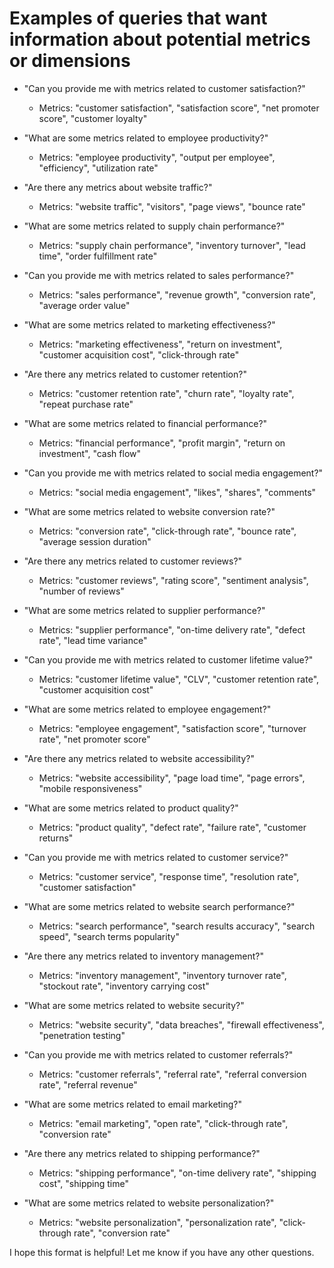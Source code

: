 # Examples of queries that want information about potential metrics or dimensions

- "Can you provide me with metrics related to customer satisfaction?"
   - Metrics: "customer satisfaction", "satisfaction score", "net promoter score", "customer loyalty"

- "What are some metrics related to employee productivity?"
   - Metrics: "employee productivity", "output per employee", "efficiency", "utilization rate"

- "Are there any metrics about website traffic?"
   - Metrics: "website traffic", "visitors", "page views", "bounce rate"

- "What are some metrics related to supply chain performance?"
   - Metrics: "supply chain performance", "inventory turnover", "lead time", "order fulfillment rate"

- "Can you provide me with metrics related to sales performance?"
   - Metrics: "sales performance", "revenue growth", "conversion rate", "average order value"

- "What are some metrics related to marketing effectiveness?"
   - Metrics: "marketing effectiveness", "return on investment", "customer acquisition cost", "click-through rate"

- "Are there any metrics related to customer retention?"
   - Metrics: "customer retention rate", "churn rate", "loyalty rate", "repeat purchase rate"

- "What are some metrics related to financial performance?"
   - Metrics: "financial performance", "profit margin", "return on investment", "cash flow"

- "Can you provide me with metrics related to social media engagement?"
   - Metrics: "social media engagement", "likes", "shares", "comments"

- "What are some metrics related to website conversion rate?"
    - Metrics: "conversion rate", "click-through rate", "bounce rate", "average session duration"

- "Are there any metrics related to customer reviews?"
    - Metrics: "customer reviews", "rating score", "sentiment analysis", "number of reviews"

- "What are some metrics related to supplier performance?"
    - Metrics: "supplier performance", "on-time delivery rate", "defect rate", "lead time variance"

- "Can you provide me with metrics related to customer lifetime value?"
    - Metrics: "customer lifetime value", "CLV", "customer retention rate", "customer acquisition cost"

- "What are some metrics related to employee engagement?"
    - Metrics: "employee engagement", "satisfaction score", "turnover rate", "net promoter score"

- "Are there any metrics related to website accessibility?"
    - Metrics: "website accessibility", "page load time", "page errors", "mobile responsiveness"

- "What are some metrics related to product quality?"
    - Metrics: "product quality", "defect rate", "failure rate", "customer returns"

- "Can you provide me with metrics related to customer service?"
    - Metrics: "customer service", "response time", "resolution rate", "customer satisfaction"

- "What are some metrics related to website search performance?"
    - Metrics: "search performance", "search results accuracy", "search speed", "search terms popularity"

- "Are there any metrics related to inventory management?"
    - Metrics: "inventory management", "inventory turnover rate", "stockout rate", "inventory carrying cost"

- "What are some metrics related to website security?"
    - Metrics: "website security", "data breaches", "firewall effectiveness", "penetration testing"

- "Can you provide me with metrics related to customer referrals?"
    - Metrics: "customer referrals", "referral rate", "referral conversion rate", "referral revenue"

- "What are some metrics related to email marketing?"
    - Metrics: "email marketing", "open rate", "click-through rate", "conversion rate"

- "Are there any metrics related to shipping performance?"
    - Metrics: "shipping performance", "on-time delivery rate", "shipping cost", "shipping time"

- "What are some metrics related to website personalization?"
    - Metrics: "website personalization", "personalization rate", "click-through rate", "conversion rate"

I hope this format is helpful! Let me know if you have any other questions.